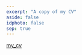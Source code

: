 ```yaml
---
excerpt: "A copy of my CV"
aside: false
idphoto: false
sep: true
---
```


[my_cv](/assets/main.pdf)
